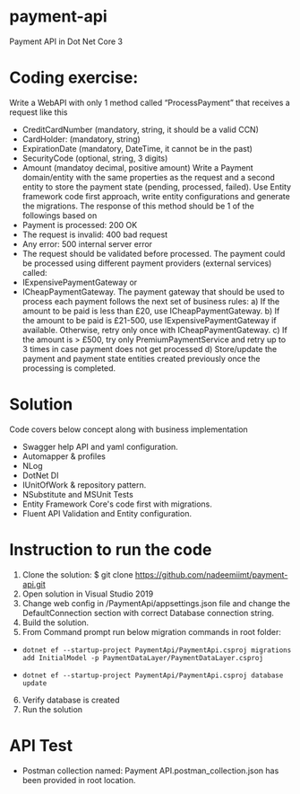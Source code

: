 # payment-api
Payment API in Dot Net Core 3

# Coding exercise:
Write a WebAPI with only 1 method called “ProcessPayment” that receives a request like this
- CreditCardNumber (mandatory, string, it should be a valid CCN)
- CardHolder: (mandatory, string)
- ExpirationDate (mandatory, DateTime, it cannot be in the past)
- SecurityCode (optional, string, 3 digits)
- Amount (mandatoy decimal, positive amount)
Write a Payment domain/entity with the same properties as the request and a second entity to store 
the payment state (pending, processed, failed). Use Entity framework code first approach, write 
entity configurations and generate the migrations.
The response of this method should be 1 of the followings based on
- Payment is processed: 200 OK
- The request is invalid: 400 bad request
- Any error: 500 internal server error
- The request should be validated before processed.
The payment could be processed using different payment providers (external services) called:
- IExpensivePaymentGateway or
- ICheapPaymentGateway.
The payment gateway that should be used to process each payment follows the next set of business 
rules:
a) If the amount to be paid is less than £20, use ICheapPaymentGateway.
b) If the amount to be paid is £21-500, use IExpensivePaymentGateway if available. Otherwise, retry
only once with ICheapPaymentGateway.
c) If the amount is > £500, try only PremiumPaymentService and retry up to 3 times in case payment
does not get processed
d) Store/update the payment and payment state entities created previously once the processing is
completed.

# Solution
Code covers below concept along with business implementation
- Swagger help API and yaml configuration.
- Automapper & profiles
- NLog
- DotNet DI
- IUnitOfWork & repository pattern.
- NSubstitute and MSUnit Tests
- Entity Framework Core's code first with migrations.
- Fluent API Validation and Entity configuration.

# Instruction to run the code
1. Clone the solution: $ git clone https://github.com/nadeemiimt/payment-api.git
2. Open solution in Visual Studio 2019
3. Change web config in /PaymentApi/appsettings.json file and change the DefaultConnection section with correct Database connection string.
4. Build the solution.
5. From Command prompt run below migration commands in root folder:
-     dotnet ef --startup-project PaymentApi/PaymentApi.csproj migrations add InitialModel -p PaymentDataLayer/PaymentDataLayer.csproj
-     dotnet ef --startup-project PaymentApi/PaymentApi.csproj database update
6. Verify database is created
7. Run the solution

# API Test
- Postman collection named: Payment API.postman_collection.json has been provided in root location.
